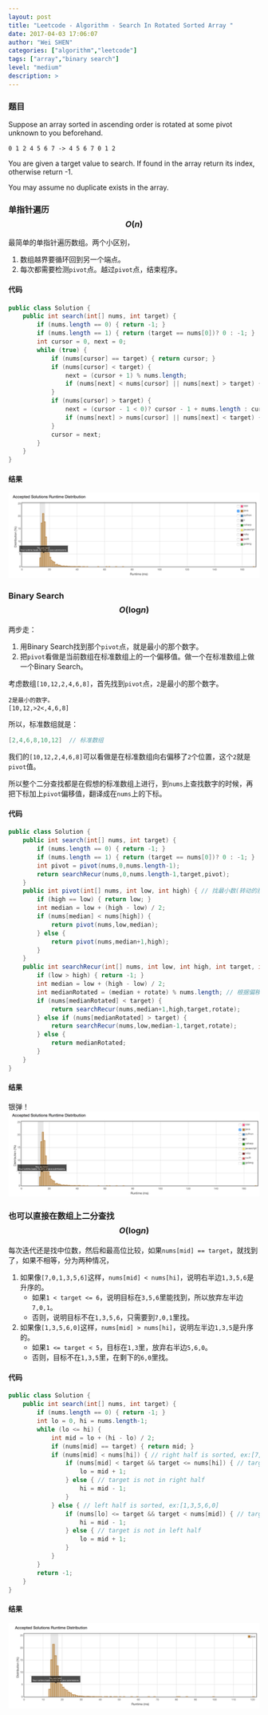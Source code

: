 ```yaml
---
layout: post
title: "Leetcode - Algorithm - Search In Rotated Sorted Array "
date: 2017-04-03 17:06:07
author: "Wei SHEN"
categories: ["algorithm","leetcode"]
tags: ["array","binary search"]
level: "medium"
description: >
---
```


### 题目
Suppose an array sorted in ascending order is rotated at some pivot unknown to you beforehand.
```
0 1 2 4 5 6 7 -> 4 5 6 7 0 1 2
```
You are given a target value to search. If found in the array return its index, otherwise return -1.

You may assume no duplicate exists in the array.

### 单指针遍历 $$O(n)$$
最简单的单指针遍历数组。两个小区别，
1. 数组越界要循环回到另一个端点。
2. 每次都需要检测`pivot`点。越过`pivot`点，结束程序。

#### 代码
```java
public class Solution {
    public int search(int[] nums, int target) {
        if (nums.length == 0) { return -1; }
        if (nums.length == 1) { return (target == nums[0])? 0 : -1; }
        int cursor = 0, next = 0;
        while (true) {
            if (nums[cursor] == target) { return cursor; }
            if (nums[cursor] < target) {
                next = (cursor + 1) % nums.length;
                if (nums[next] < nums[cursor] || nums[next] > target) { return -1; }
            }
            if (nums[cursor] > target) {
                next = (cursor - 1 < 0)? cursor - 1 + nums.length : cursor - 1;
                if (nums[next] > nums[cursor] || nums[next] < target) { return -1; }
            }
            cursor = next;
        }
    }
}
```

#### 结果
![search-in-rotated-sorted-array-1](/images/leetcode/search-in-rotated-sorted-array-1.png)

### Binary Search $$O(\log_{}{n})$$
两步走：
1. 用Binary Search找到那个`pivot`点，就是最小的那个数字。
2. 把`pivot`看做是当前数组在标准数组上的一个偏移值。做一个在标准数组上做一个Binary Search。

考虑数组`[10,12,2,4,6,8]`，首先找到`pivot`点，`2`是最小的那个数字。
```
2是最小的数字。
[10,12,>2<,4,6,8]
```
所以，标准数组就是：
```java
[2,4,6,8,10,12]  // 标准数组
```
我们的`[10,12,2,4,6,8]`可以看做是在标准数组向右偏移了`2`个位置，这个`2`就是`pivot`值。

所以整个二分查找都是在假想的标准数组上进行，到`nums`上查找数字的时候，再把下标加上`pivot`偏移值，翻译成在`nums`上的下标。


#### 代码
```java
public class Solution {
    public int search(int[] nums, int target) {
        if (nums.length == 0) { return -1; }
        if (nums.length == 1) { return (target == nums[0])? 0 : -1; }
        int pivot = pivot(nums,0,nums.length-1);
        return searchRecur(nums,0,nums.length-1,target,pivot);
    }
    public int pivot(int[] nums, int low, int high) { // 找最小数(转动的那个点)
        if (high == low) { return low; }
        int median = low + (high - low) / 2;
        if (nums[median] < nums[high]) {
            return pivot(nums,low,median);
        } else {
            return pivot(nums,median+1,high);
        }
    }
    public int searchRecur(int[] nums, int low, int high, int target, int rotate) { //正常的二分查找
        if (low > high) { return -1; }
        int median = low + (high - low) / 2;
        int medianRotated = (median + rotate) % nums.length; // 根据偏移值找到点在数组上的实际位置
        if (nums[medianRotated] < target) {
            return searchRecur(nums,median+1,high,target,rotate);
        } else if (nums[medianRotated] > target) {
            return searchRecur(nums,low,median-1,target,rotate);
        } else {
            return medianRotated;
        }
    }
}
```

#### 结果
银弹！
![search-in-rotated-sorted-array-2](/images/leetcode/search-in-rotated-sorted-array-2.png)

### 也可以直接在数组上二分查找 $$O(\log_{}{n})$$
每次迭代还是找中位数，然后和最高位比较，如果`nums[mid] == target`，就找到了，如果不相等，分为两种情况，
1. 如果像`[7,0,1,3,5,6]`这样，`nums[mid] < nums[hi]`，说明右半边`1,3,5,6`是升序的。
    * 如果`1 < target <= 6`，说明目标在`3,5,6`里能找到，所以放弃左半边`7,0,1`。
    * 否则，说明目标不在`1,3,5,6`，只需要到`7,0,1`里找。
2. 如果像`[1,3,5,6,0]`这样，`nums[mid] > nums[hi]`，说明左半边`1,3,5`是升序的。
    * 如果`1 <= target < 5`，目标在`1,3`里，放弃右半边`5,6,0`。
    * 否则，目标不在`1,3,5`里，在剩下的`6,0`里找。

#### 代码
```java
public class Solution {
    public int search(int[] nums, int target) {
        if (nums.length == 0) { return -1; }
        int lo = 0, hi = nums.length-1;
        while (lo <= hi) {
            int mid = lo + (hi - lo) / 2;
            if (nums[mid] == target) { return mid; }
            if (nums[mid] < nums[hi]) { // right half is sorted, ex:[7,0,1,3,5,6]
                if (nums[mid] < target && target <= nums[hi]) { // target can only be in right half
                    lo = mid + 1;
                } else { // target is not in right half
                    hi = mid - 1;
                }
            } else { // left half is sorted, ex:[1,3,5,6,0]
                if (nums[lo] <= target && target < nums[mid]) { // target can only be in left half
                    hi = mid - 1;
                } else { // target is not in left half
                    lo = mid + 1;
                }
            }
        }
        return -1;
    }
}
```

#### 结果
![search-in-rotated-sorted-array-3](/images/leetcode/search-in-rotated-sorted-array-3.png)
